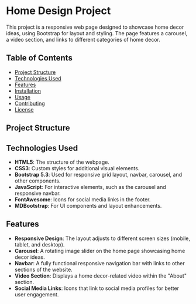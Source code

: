 # Home Design Project

This project is a responsive web page designed to showcase home decor ideas, using Bootstrap for layout and styling. The page features a carousel, a video section, and links to different categories of home decor. 

## Table of Contents
- [Project Structure](#project-structure)
- [Technologies Used](#technologies-used)
- [Features](#features)
- [Installation](#installation)
- [Usage](#usage)
- [Contributing](#contributing)
- [License](#license)

## Project Structure

## Technologies Used
- **HTML5**: The structure of the webpage.
- **CSS3**: Custom styles for additional visual elements.
- **Bootstrap 5.3**: Used for responsive grid layout, navbar, carousel, and other components.
- **JavaScript**: For interactive elements, such as the carousel and responsive navbar.
- **FontAwesome**: Icons for social media links in the footer.
- **MDBootstrap**: For UI components and layout enhancements.

## Features
- **Responsive Design**: The layout adjusts to different screen sizes (mobile, tablet, and desktop).
- **Carousel**: A rotating image slider on the home page showcasing home decor ideas.
- **Navbar**: A fully functional responsive navigation bar with links to other sections of the website.
- **Video Section**: Displays a home decor-related video within the "About" section.
- **Social Media Links**: Icons that link to social media profiles for better user engagement.


